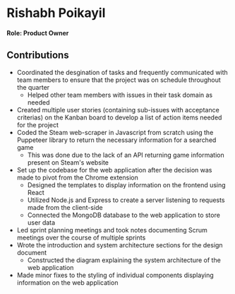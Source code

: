 # Rishabh Poikayil

#### Role: Product Owner

## Contributions

- Coordinated the desgination of tasks and frequently communicated with team members to ensure that the project was on schedule throughout the quarter
    - Helped other team members with issues in their task domain as needed
- Created multiple user stories (containing sub-issues with acceptance criterias) on the Kanban board to develop a list of action items needed for the project
- Coded the Steam web-scraper in Javascript from scratch using the Puppeteer library to return the necessary information for a searched game 
    -  This was done due to the lack of an API returning game information present on Steam's website
- Set up the codebase for the web application after the decision was made to pivot from the Chrome extension
    - Designed the templates to display information on the frontend using React
    - Utilized Node.js and Express to create a server listening to requests made from the client-side
    - Connected the MongoDB database to the web application to store user data
- Led sprint planning meetings and took notes documenting Scrum meetings over the course of multiple sprints
- Wrote the introduction and system architecture sections for the design document
    - Constructed the diagram explaining the system architecture of the web application
- Made minor fixes to the styling of individual components displaying information on the web application


